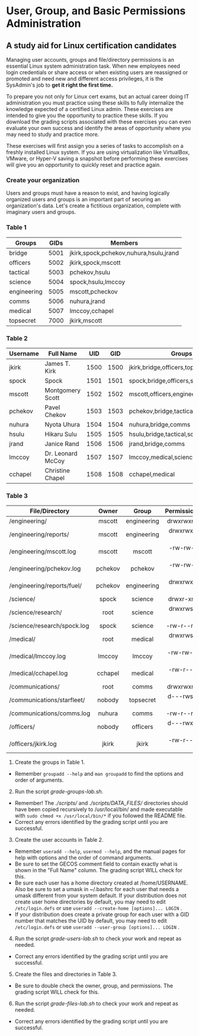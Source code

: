 # User, Group, and Basic Permissions Administration
## A study aid for Linux certification candidates

Managing user accounts, groups and file/directory permissions is an essential Linux system administration task.  When new employees need login credentials or share access or when existing users are reassigned or promoted and need new and different access privileges, it is the SysAdmin's job to **get it right the first time.**

To prepare you not only for Linux cert exams, but an actual career doing IT administration you must practice using these skills to fully internalize the knowledge expected of a certified Linux admin.  These exercises are intended to give you the opportunity to practice these skills.  If you download the grading scripts associated with these exercises you can even evaluate your own success and identify the areas of opportunity where you may need to study and practice more.

These exercises will first assign you a series of tasks to accomplish on a freshly installed Linux system.  If you are using virtualization like VirtualBox, VMware, or Hyper-V saving a snapshot before performing these exercises will give you an opportunity to quickly reset and practice again.

### Create your organization

Users and groups must have a reason to exist, and having logically organized users and groups is an important part of securing an organization's data.  Let's create a fictitious organization, complete with imaginary users and groups.

### Table 1
| Groups     | GIDs | Members                  |
|------------|:----:|--------------------------|
|bridge      |5001  |jkirk,spock,pchekov,nuhura,hsulu,jrand|
|officers    |5002  |jkirk,spock,mscott|
|tactical    |5003  |pchekov,hsulu|
|science     |5004  |spock,hsulu,lmccoy|
|engineering |5005  |mscott,pcheckov|
|comms       |5006  |nuhura,jrand|
|medical     |5007  |lmccoy,cchapel|
|topsecret   |7000  |jkirk,mscott|

### Table 2
| Username | Full Name         | UID | GID | Groups           | UMASK |
|----------|-------------------|:---:|:---:|------------------|:-----:|
|jkirk     |James T. Kirk      |1500 |1500 |jkirk,bridge,officers,topsecret|0077|
|spock     |Spock              |1501 |1501 |spock,bridge,officers,science|0027|
|mscott    |Montgomery Scott   |1502 |1502 |mscott,officers,engineering,topsecret|0027|
|pchekov   |Pavel Chekov       |1503 |1503 |pchekov,bridge,tactical,engineering|0022|
|nuhura    |Nyota Uhura        |1504 |1504 |nuhura,bridge,comms|0022|
|hsulu     |Hikaru Sulu        |1505 |1505 |hsulu,bridge,tactical,science|0022|
|jrand     |Janice Rand        |1506 |1506 |jrand,bridge,comms|0022|
|lmccoy    |Dr. Leonard McCoy  |1507 |1507 |lmccoy,medical,science|0077|
|cchapel   |Christine Chapel   |1508 |1508 |cchapel,medical|0027|

### Table 3
| File/Directory             | Owner   | Group     | Permissions |
|----------------------------|:-------:|:---------:|------------:|
|/engineering/               |mscott   |engineering|drwxrwxr-x   |
|/engineering/reports/       |mscott   |engineering|drwxrwx---   |
|/engineering/mscott.log     |mscott   |mscott     |-rw-rw-r--   |
|/engineering/pchekov.log    |pchekov  |pchekov    |-rw-rw-r--   |
|/engineering/reports/fuel/  |pchekov  |engineering|drwxrwx---   |
|/science/                   |spock    |science    |drwxr-xr-x   |
|/science/research/          |root     |science    |drwxrws--T   |
|/science/research/spock.log |spock    |science    |-rw-r--r--   |
|/medical/                   |root     |medical    |drwxrws---   |
|/medical/lmccoy.log         |lmccoy   |lmccoy     |-rw-rw----   |
|/medical/cchapel.log        |cchapel  |medical    |-rw-r-----   |
|/communications/            |root     |comms      |drwxrwxr-x   |
|/communications/starfleet/  |nobody   |topsecret  |d---rws--T   |
|/communications/comms.log   |nuhura   |comms      |-rw-r--r--   |
|/officers/                  |nobody   |officers   |d---rwx--T   |
|/officers/jkirk.log         |jkirk    |jkirk      |-rw-r-----   |



1. Create the groups in Table 1.
  * Remember `groupadd --help` and `man groupadd` to find the options and order of arguments.
2. Run the script _grade-groups-lab.sh_.
  * Remember! The _./scripts/_ and _./scripts/DATA_FILES/_ directories should have been copied recursively to /usr/local/bin/ and made executable with `sudo chmod +x /usr/local/bin/*` if you followed the README file.
  * Correct any errors identified by the grading script until you are successful.

3. Create the user accounts in Table 2.  
  * Remember `useradd --help`, `usermod --help`, and the manual pages for help with options and the order of command arguments.
  * Be sure to set the GECOS comment field to contain exactly what is shown in the "Full Name" column.  The grading script WILL check for this.
  * Be sure each user has a home directory created at /home/USERNAME. Also be sure to set a umask in ~/.bashrc for each user that needs a umask different from your system default.  If your distribution does not create user home directories by default, you may need to edit `/etc/login.defs` or use `useradd --create-home [options]... LOGIN` .
  * If your distribution does create a private group for each user with a GID number that matches the UID by default, you may need to edit `/etc/login.defs` or use `useradd --user-group [options]... LOGIN` .
4. Run the script _grade-users-lab.sh_ to check your work and repeat as needed. 
  * Correct any errors identified by the grading script until you are successful.

5. Create the files and directories in Table 3.
  * Be sure to double check the owner, group, and permissions.  The grading script WILL check for this.
6. Run the script _grade-files-lab.sh_ to check your work and repeat as needed.
  * Correct any errors identified by the grading script until you are successful.


